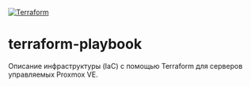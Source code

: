 [![Terraform](https://github.com/1cepeak/terraform-playbook/actions/workflows/terraform.yml/badge.svg)](https://github.com/1cepeak/terraform-playbook/actions/workflows/terraform.yml)

# terraform-playbook

Описание инфраструктуры (IaC) с помощью Terraform для серверов управляемых Proxmox VE.
